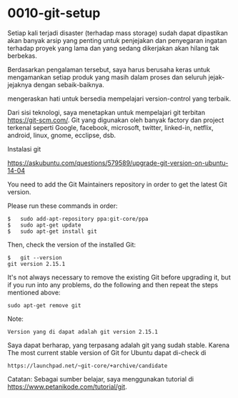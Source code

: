 # 0010-git-setup

Setiap kali terjadi disaster (terhadap mass storage) sudah dapat dipastikan akan banyak arsip yang penting untuk penjejakan dan penyegaran ingatan terhadap proyek yang lama dan yang sedang dikerjakan akan hilang tak berbekas.

Berdasarkan pengalaman tersebut, saya harus berusaha keras untuk mengamankan setiap produk yang masih dalam proses dan seluruh jejak-jejaknya dengan sebaik-baiknya.

mengeraskan hati untuk bersedia mempelajari version-control yang terbaik. 

Dari sisi teknologi, saya menetapkan untuk mempelajari git terbitan 
https://git-scm.com/. Git yang digunakan oleh banyak factory dan project terkenal seperti Google, facebook, microsoft, twitter, linked-in, netflix, android, linux, gnome, ecclipse, dsb.

Instalasi git

https://askubuntu.com/questions/579589/upgrade-git-version-on-ubuntu-14-04

You need to add the Git Maintainers repository in order to get the latest Git 
version.

Please run these commands in order:

    $   sudo add-apt-repository ppa:git-core/ppa
    $   sudo apt-get update
    $   sudo apt-get install git

Then, check the version of the installed Git:

    $   git --version
    git version 2.15.1

It's not always necessary to remove the existing Git before upgrading it, 
but if you run into any problems, do the following and then repeat the steps 
mentioned above: 

    sudo apt-get remove git

Note:

    Version yang di dapat adalah git version 2.15.1

Saya dapat berharap, yang terpasang adalah git yang sudah stable. Karena 
The most current stable version of Git for Ubuntu dapat di-check di

    https://launchpad.net/~git-core/+archive/candidate

Catatan: Sebagai sumber belajar, saya menggunakan tutorial di https://www.petanikode.com/tutorial/git.

